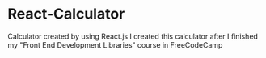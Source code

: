 # React-Calculator
Calculator created by using React.js
I created this calculator after I finished my "Front End Development Libraries" course in FreeCodeCamp
